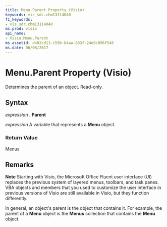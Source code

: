 ```yaml
---
title: Menu.Parent Property (Visio)
keywords: vis_sdr.chm13114040
f1_keywords:
- vis_sdr.chm13114040
ms.prod: visio
api_name:
- Visio.Menu.Parent
ms.assetid: d402cd11-c59b-b4aa-883f-24e9c096f548
ms.date: 06/08/2017
---
```



# Menu.Parent Property (Visio)

Determines the parent of an object. Read-only.


## Syntax

 _expression_ . **Parent**

 _expression_ A variable that represents a **Menu** object.


### Return Value

Menus


## Remarks


 **Note**  Starting with Visio, the Microsoft Office Fluent user interface (UI) replaces the previous system of layered menus, toolbars, and task panes. VBA objects and members that you used to customize the user interface in previous versions of Visio are still available in Visio, but they function differently.

In general, an object's parent is the object that contains it. For example, the parent of a **Menu** object is the **Menus** collection that contains the **Menu** object.


